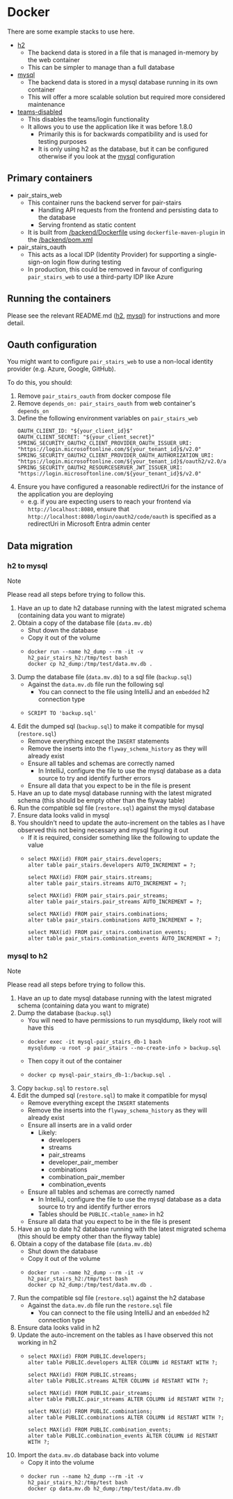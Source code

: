 # Docker

There are some example stacks to use here.

- [h2](./h2/README.md)
  - The backend data is stored in a file that is managed in-memory by the web container
  - This can be simpler to manage than a full database
- [mysql](./mysql/README.md)
  - The backend data is stored in a mysql database running in its own container
  - This will offer a more scalable solution but required more considered maintenance
- [teams-disabled](./teams-disabled/README.md)
  - This disables the teams/login functionality
  - It allows you to use the application like it was before 1.8.0
    - Primarily this is for backwards compatibility and is used for testing purposes
    - It is only using h2 as the database, but it can be configured otherwise if you look at the [mysql](./mysql/README.md) configuration 

## Primary containers

- pair_stairs_web
  - This container runs the backend server for pair-stairs
    - Handling API requests from the frontend and persisting data to the database
    - Serving frontend as static content 
  - It is built from [/backend/Dockerfile](/backend/Dockerfile) using `dockerfile-maven-plugin` in the [/backend/pom.xml](/backend/pom.xml)
- pair_stairs_oauth
  - This acts as a local IDP (Identity Provider) for supporting a single-sign-on login flow during testing
  - In production, this could be removed in favour of configuring `pair_stairs_web` to use a third-party IDP like Azure

## Running the containers

Please see the relevant README.md ([h2](./h2/README.md), [mysql](./mysql/README.md)) for instructions and more detail.

## Oauth configuration

You might want to configure `pair_stairs_web` to use a non-local identity provider (e.g. Azure, Google, GitHub).

To do this, you should:

1. Remove `pair_stairs_oauth` from docker compose file
2. Remove `depends_on: pair_stairs_oauth` from web container's `depends_on`
3. Define the following environment variables on `pair_stairs_web`
   ```
   OAUTH_CLIENT_ID: "${your_client_id}$"  
   OAUTH_CLIENT_SECRET: "${your_client_secret}"  
   SPRING_SECURITY_OAUTH2_CLIENT_PROVIDER_OAUTH_ISSUER_URI: "https://login.microsoftonline.com/${your_tenant_id}$/v2.0"  
   SPRING_SECURITY_OAUTH2_CLIENT_PROVIDER_OAUTH_AUTHORIZATION_URI: "https://login.microsoftonline.com/${your_tenant_id}$/oauth2/v2.0/authorize"  
   SPRING_SECURITY_OAUTH2_RESOURCESERVER_JWT_ISSUER_URI: "https://login.microsoftonline.com/${your_tenant_id}$/v2.0"
   ```
4. Ensure you have configured a reasonable redirectUri for the instance of the application you are deploying
   - e.g. if you are expecting users to reach your frontend via `http://localhost:8080`, ensure that `http://localhost:8080/login/oauth2/code/oauth` is specified as a redirectUri in Microsoft Entra admin center

## Data migration

### h2 to mysql

> [!NOTE]
> Please read all steps before trying to follow this.

1. Have an up to date h2 database running with the latest migrated schema (containing data you want to migrate)
2. Obtain a copy of the database file (`data.mv.db`)
   - Shut down the database
   - Copy it out of the volume
   - ```shell
     docker run --name h2_dump --rm -it -v h2_pair_stairs_h2:/tmp/test bash
     docker cp h2_dump:/tmp/test/data.mv.db .
     ```
3. Dump the database file (`data.mv.db`) to a sql file (`backup.sql`)
   - Against the `data.mv.db` file run the following sql
     - You can connect to the file using IntelliJ and an `embedded` h2 connection type
   - ```h2
     SCRIPT TO 'backup.sql'
     ```
4. Edit the dumped sql (`backup.sql`) to make it compatible for mysql (`restore.sql`)
   - Remove everything except the `INSERT` statements
   - Remove the inserts into the `flyway_schema_history` as they will already exist
   - Ensure all tables and schemas are correctly named
     - In IntelliJ, configure the file to use the mysql database as a data source to try and identify further errors
   - Ensure all data that you expect to be in the file is present
5. Have an up to date mysql database running with the latest migrated schema (this should be empty other than the flyway table)
6. Run the compatible sql file (`restore.sql`) against the mysql database
7. Ensure data looks valid in mysql
8. You shouldn't need to update the auto-increment on the tables as I have observed this not being necessary and mysql figuring it out
   - If it is required, consider something like the following to update the value
   - ```mysql
     select MAX(id) FROM pair_stairs.developers;
     alter table pair_stairs.developers AUTO_INCREMENT = ?;
     
     select MAX(id) FROM pair_stairs.streams;
     alter table pair_stairs.streams AUTO_INCREMENT = ?;
     
     select MAX(id) FROM pair_stairs.pair_streams;
     alter table pair_stairs.pair_streams AUTO_INCREMENT = ?;
     
     select MAX(id) FROM pair_stairs.combinations;
     alter table pair_stairs.combinations AUTO_INCREMENT = ?;
     
     select MAX(id) FROM pair_stairs.combination_events;
     alter table pair_stairs.combination_events AUTO_INCREMENT = ?;
     ``` 

### mysql to h2

> [!NOTE]
> Please read all steps before trying to follow this.

1. Have an up to date mysql database running with the latest migrated schema (containing data you want to migrate)
2. Dump the database (`backup.sql`)
    - You will need to have permissions to run mysqldump, likely root will have this
    - ```shell
      docker exec -it mysql-pair_stairs_db-1 bash
      mysqldump -u root -p pair_stairs --no-create-info > backup.sql
      ```
    - Then copy it out of the container
    - ```shell
      docker cp mysql-pair_stairs_db-1:/backup.sql .
      ```
3. Copy `backup.sql` to `restore.sql`
4. Edit the dumped sql (`restore.sql`) to make it compatible for mysql
    - Remove everything except the `INSERT` statements
    - Remove the inserts into the `flyway_schema_history` as they will already exist
    - Ensure all inserts are in a valid order
      - Likely:
        - developers
        - streams
        - pair_streams
        - developer_pair_member
        - combinations
        - combination_pair_member
        - combination_events
    - Ensure all tables and schemas are correctly named
        - In IntelliJ, configure the file to use the mysql database as a data source to try and identify further errors
        - Tables should be `PUBLIC.<table_name>` in h2
    - Ensure all data that you expect to be in the file is present
5. Have an up to date h2 database running with the latest migrated schema (this should be empty other than the flyway table)
6. Obtain a copy of the database file (`data.mv.db`)
    - Shut down the database
    - Copy it out of the volume
    - ```shell
      docker run --name h2_dump --rm -it -v h2_pair_stairs_h2:/tmp/test bash
      docker cp h2_dump:/tmp/test/data.mv.db .
      ```
7. Run the compatible sql file (`restore.sql`) against the h2 database
    - Against the `data.mv.db` file run the `restore.sql` file
        - You can connect to the file using IntelliJ and an `embedded` h2 connection type
8. Ensure data looks valid in h2
9. Update the auto-increment on the tables as I have observed this not working in h2
    - ```h2
      select MAX(id) FROM PUBLIC.developers;
      alter table PUBLIC.developers ALTER COLUMN id RESTART WITH ?;
      
      select MAX(id) FROM PUBLIC.streams;
      alter table PUBLIC.streams ALTER COLUMN id RESTART WITH ?;
      
      select MAX(id) FROM PUBLIC.pair_streams;
      alter table PUBLIC.pair_streams ALTER COLUMN id RESTART WITH ?;
      
      select MAX(id) FROM PUBLIC.combinations;
      alter table PUBLIC.combinations ALTER COLUMN id RESTART WITH ?;
      
      select MAX(id) FROM PUBLIC.combination_events;
      alter table PUBLIC.combination_events ALTER COLUMN id RESTART WITH ?;
      ``` 
10. Import the `data.mv.db` database back into volume
     - Copy it into the volume
     - ```shell
       docker run --name h2_dump --rm -it -v h2_pair_stairs_h2:/tmp/test bash
       docker cp data.mv.db h2_dump:/tmp/test/data.mv.db
       ```